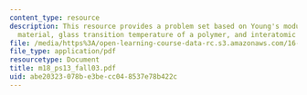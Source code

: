 ```yaml
---
content_type: resource
description: This resource provides a problem set based on Young's modulus of a homogenous
  material, glass transition temperature of a polymer, and interatomic bonds.
file: /media/https%3A/open-learning-course-data-rc.s3.amazonaws.com/16-01-unified-engineering-i-ii-iii-iv-fall-2005-spring-2006/abe20323078be3becc048537e78b422c_m18_ps13_fall03.pdf
file_type: application/pdf
resourcetype: Document
title: m18_ps13_fall03.pdf
uid: abe20323-078b-e3be-cc04-8537e78b422c
---
```

